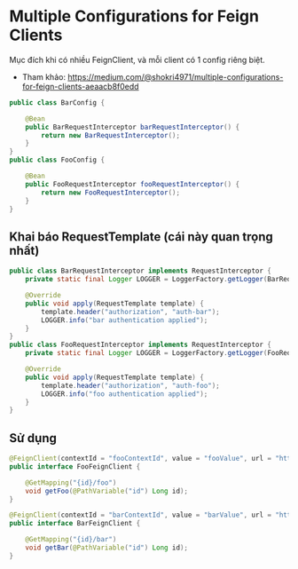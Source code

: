 # Multiple Configurations for Feign Clients
Mục đích khi có nhiều FeignClient, và mỗi client có 1 config riêng biệt.
- Tham khảo: https://medium.com/@shokri4971/multiple-configurations-for-feign-clients-aeaacb8f0edd
```java
public class BarConfig {

    @Bean
    public BarRequestInterceptor barRequestInterceptor() {
        return new BarRequestInterceptor();
    }
}
public class FooConfig {

    @Bean
    public FooRequestInterceptor fooRequestInterceptor() {
        return new FooRequestInterceptor();
    }
}
```
## Khai báo RequestTemplate (cái này quan trọng nhất)
```java
public class BarRequestInterceptor implements RequestInterceptor {
    private static final Logger LOGGER = LoggerFactory.getLogger(BarRequestInterceptor.class);

    @Override
    public void apply(RequestTemplate template) {
        template.header("authorization", "auth-bar");
        LOGGER.info("bar authentication applied");
    }
}
public class FooRequestInterceptor implements RequestInterceptor {
    private static final Logger LOGGER = LoggerFactory.getLogger(FooRequestInterceptor.class);

    @Override
    public void apply(RequestTemplate template) {
        template.header("authorization", "auth-foo");
        LOGGER.info("foo authentication applied");
    }
}
```
## Sử dụng
```java
@FeignClient(contextId = "fooContextId", value = "fooValue", url = "http://foo-server.com/services", configuration = FooConfig.class)
public interface FooFeignClient {

    @GetMapping("{id}/foo")
    void getFoo(@PathVariable("id") Long id);
}
```
```java
@FeignClient(contextId = "barContextId", value = "barValue", url = "http://bar-server.com/services", configuration = BarConfig.class)
public interface BarFeignClient {

    @GetMapping("{id}/bar")
    void getBar(@PathVariable("id") Long id);
}
```